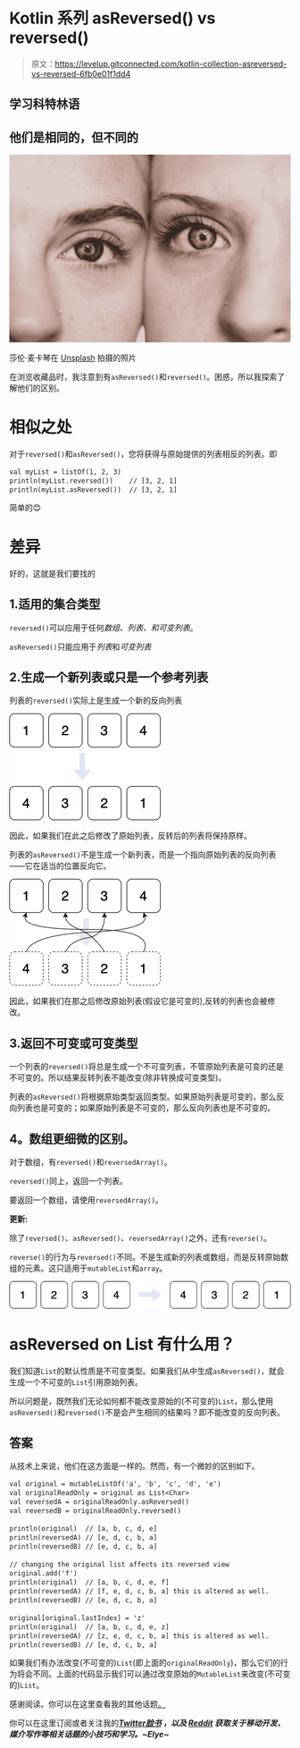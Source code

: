 # Kotlin 系列 asReversed() vs reversed()

> 原文：<https://levelup.gitconnected.com/kotlin-collection-asreversed-vs-reversed-6fb0e01f1dd4>

## 学习科特林语

## 他们是相同的，但不同的

![](img/79d371497f8e006e84904f988de6b22c.png)

莎伦·麦卡琴在 [Unsplash](https://unsplash.com?utm_source=medium&utm_medium=referral) 拍摄的照片

在浏览收藏品时，我注意到有`asReversed()`和`reversed()`。困惑，所以我探索了解他们的区别。

# 相似之处

对于`reversed()`和`asReversed()`，您将获得与原始提供的列表相反的列表。即

```
val myList = listOf(1, 2, 3)
println(myList.reversed())    // [3, 2, 1]
println(myList.asReversed())  // [3, 2, 1]
```

简单的😊

# 差异

好的，这就是我们要找的

## 1.适用的集合类型

`reversed()`可以应用于任何*数组、列表、*和*可变列表*。

`asReversed()`只能应用于*列表*和*可变列表*

## 2.生成一个新列表或只是一个参考列表

列表的`reversed()`实际上是生成一个新的反向列表

![](img/c7c0a13f76640aadd021b06f8aaf923f.png)

因此，如果我们在此之后修改了原始列表，反转后的列表将保持原样。

列表的`asReversed()`不是生成一个新列表，而是一个指向原始列表的反向列表——它在适当的位置反向它。

![](img/95463f403792a053b1b16abdc9355064.png)

因此，如果我们在那之后修改原始列表(假设它是可变的),反转的列表也会被修改。

## 3.返回不可变或可变类型

一个列表的`reversed()`将总是生成一个不可变列表，不管原始列表是可变的还是不可变的。所以结果反转列表不能改变(除非转换成可变类型)。

列表的`asReversed()`将根据原始类型返回类型。如果原始列表是可变的，那么反向列表也是可变的；如果原始列表是不可变的，那么反向列表也是不可变的。

## **4。数组更细微的区别。**

对于数组，有`reversed()`和`reversedArray()`。

`reversed()`同上，返回一个列表。

要返回一个数组，请使用`reversedArray()`。

**更新:**

除了`reversed()`、`asReversed()`、`reversedArray()`之外，还有`reverse()`。

`reverse()`的行为与`reversed()`不同。不是生成新的列表或数组，而是反转原始数组的元素。这只适用于`mutableList`和`array`。

![](img/21e4cebf62362c14493bd90f55b24323.png)

# asReversed on List 有什么用？

我们知道`List`的默认性质是不可变类型。如果我们从中生成`asReversed()`，就会生成一个不可变的`List`引用原始列表。

所以问题是，既然我们无论如何都不能改变原始的(不可变的)`List`，那么使用`asReversed()`和`reversed()`不是会产生相同的结果吗？即不能改变的反向列表。

## 答案

从技术上来说，他们在这方面是一样的。然而，有一个微妙的区别如下。

```
val original = mutableListOf('a', 'b', 'c', 'd', 'e')
val originalReadOnly = original as List<Char>
val reversedA = originalReadOnly.asReversed()
val reversedB = originalReadOnly.reversed()

println(original)  // [a, b, c, d, e]
println(reversedA) // [e, d, c, b, a]
println(reversedB) // [e, d, c, b, a]

// changing the original list affects its reversed view
original.add('f')
println(original)  // [a, b, c, d, e, f]
println(reversedA) // [f, e, d, c, b, a] this is altered as well.
println(reversedB) // [e, d, c, b, a]

original[original.lastIndex] = 'z'
println(original)  // [a, b, c, d, e, z]
println(reversedA) // [z, e, d, c, b, a] this is altered as well.
println(reversedB) // [e, d, c, b, a]
```

如果我们有办法改变(不可变的)`List`(即上面的`originalReadOnly`)，那么它们的行为将会不同。上面的代码显示我们可以通过改变原始的`MutableList`来改变(不可变的)`List`。

感谢阅读。你可以在这里查看我的其他话题[。](https://medium.com/@elye.project/)

你可以在这里订阅或者关注我的[](https://medium.com/@elye.project)**[*Twitter*](https://twitter.com/elye_project)*[*脸书*](https://www.facebook.com/elye.project/) *，以及* [*Reddit*](https://www.reddit.com/user/elyeproj/) 获取关于移动开发、媒介写作等相关话题的小技巧和学习。~Elye~***